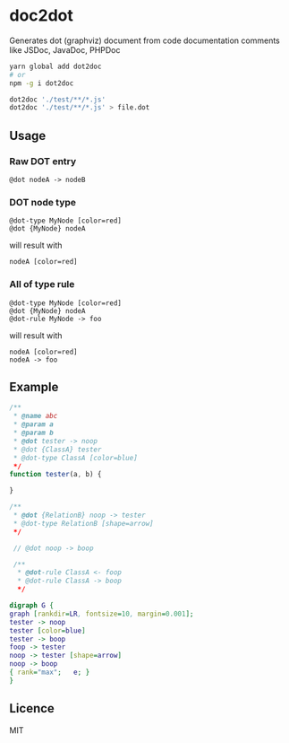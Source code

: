 # doc2dot
Generates dot (graphviz) document from code documentation comments like JSDoc, JavaDoc, PHPDoc

```bash
yarn global add dot2doc
# or
npm -g i dot2doc
```

```bash
dot2doc './test/**/*.js'
dot2doc './test/**/*.js' > file.dot
```

## Usage

### Raw DOT entry
``` 
@dot nodeA -> nodeB
```

### DOT node type

```
@dot-type MyNode [color=red]
@dot {MyNode} nodeA
```

will result with

```
nodeA [color=red]
```

### All of type rule

```
@dot-type MyNode [color=red]
@dot {MyNode} nodeA
@dot-rule MyNode -> foo
```

will result with

```
nodeA [color=red]
nodeA -> foo
```

## Example

```javascript
/**
 * @name abc
 * @param a
 * @param b
 * @dot tester -> noop
 * @dot {ClassA} tester
 * @dot-type ClassA [color=blue]
 */
function tester(a, b) {

}

/**
 * @dot {RelationB} noop -> tester 
 * @dot-type RelationB [shape=arrow]
 */

 // @dot noop -> boop

 /**
  * @dot-rule ClassA <- foop
  * @dot-rule ClassA -> boop
  */

```

```dot
digraph G {
graph [rankdir=LR, fontsize=10, margin=0.001];
tester -> noop
tester [color=blue]
tester -> boop
foop -> tester
noop -> tester [shape=arrow]
noop -> boop
{ rank="max";   e; }
}

```

## Licence

MIT
